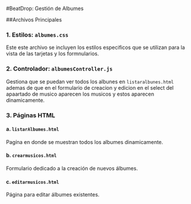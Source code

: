 #BeatDrop: Gestión de Albumes

##Archivos Principales

### **1. Estilos: `albumes.css`**
Este este archivo se incluyen los estilos especificos que se utilizan para la vista de las tarjetas y los formnularios.

### **2. Controlador: `albumesController.js`**
Gestiona que se puedan ver todos los albunes en `listaralbunes.html` ademas de que en el formulario de creacion y edicion en el select del apaartado de musico aparecen los musicos y estos aparecen dinamicamente.

### **3. Páginas HTML**

#### **a. `listarAlbumes.html`**
Pagína en donde se muestran todos los albumes dinamicamente.

#### **b. `crearmusicos.html`**
Formulario dedicado a la creación de nuevos álbumes.

#### **c. `editarmusicos.html`**
Página para editar álbumes existentes.
